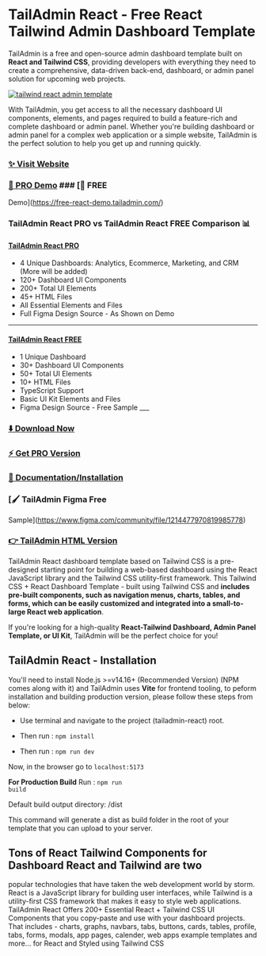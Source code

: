 # TailAdmin React - Free React Tailwind Admin Dashboard Template

TailAdmin is a free and open-source admin dashboard template built on **React
and Tailwind CSS**, providing developers with everything they need to create a
comprehensive, data-driven back-end, dashboard, or admin panel solution for
upcoming web projects.

[![tailwind react admin template](https://ucarecdn.com/d2a6daed-eb9c-4c2f-8a95-4419c450e23a/tailadminreact.jpg)](https://react-demo.tailadmin.com/)


With TailAdmin, you get access to all the necessary dashboard UI components,
elements, and pages required to build a feature-rich and complete dashboard or
admin panel. Whether you're building dashboard or admin panel for a complex web
application or a simple website, TailAdmin is the perfect solution to help you
get up and running quickly.

### [✨ Visit Website](https://tailadmin.com/)

### [🚀 PRO Demo](https://react-demo.tailadmin.com/) ### [🚀 FREE
Demo](https://free-react-demo.tailadmin.com/)

### TailAdmin React PRO vs TailAdmin React FREE Comparison 📊

#### [TailAdmin React PRO](https://react-demo.tailadmin.com/)
- 4 Unique Dashboards: Analytics, Ecommerce, Marketing, and CRM (More will be
  added)
- 120+ Dashboard UI Components
- 200+ Total UI Elements
- 45+ HTML Files
- All Essential Elements and Files
- Full Figma Design Source - As Shown on Demo

___

#### [TailAdmin React FREE](https://free-react-demo.tailadmin.com/)
- 1 Unique Dashboard
- 30+ Dashboard UI Components
- 50+ Total UI Elements 
- 10+ HTML Files
- TypeScript Support
- Basic UI Kit Elements and Files
- Figma Design Source - Free Sample ___

### [⬇️ Download Now](https://tailadmin.com/download)

### [⚡ Get PRO Version](https://tailadmin.com/pricing)

### [📄 Documentation/Installation](https://tailadmin.com/docs)

### [🖌️ TailAdmin Figma Free
Sample](https://www.figma.com/community/file/1214477970819985778)

### [👉 TailAdmin HTML Version](https://github.com/TailAdmin/tailadmin-free-tailwind-dashboard-template)

TailAdmin React dashboard template based on Tailwind CSS is a pre-designed
starting point for building a web-based dashboard using the React JavaScript
library and the Tailwind CSS utility-first framework. This Tailwind CSS + React
Dashboard Template - built using Tailwind CSS and **includes pre-built
components, such as navigation menus, charts, tables, and forms, which can be
easily customized and integrated into a small-to-large React web application**.

If you're looking for a high-quality **React-Tailwind Dashboard, Admin Panel
Template, or UI Kit**, TailAdmin will be the perfect choice for you!

## TailAdmin React - Installation

You'll need to install Node.js >=v14.16+ (Recommended Version) (NPM comes along
with it) and TailAdmin uses **Vite** for frontend tooling, to peform
installation and building production version, please follow these steps from
below:

- Use terminal and navigate to the project (tailadmin-react) root.

- Then run : <code>npm install</code>

- Then run : <code>npm run dev</code>

Now, in the browser go to <code>localhost:5173</code>

**For Production Build** Run : <code>npm run build</code>

Default build output directory: /dist

This command will generate a dist as build folder in the root of your template
that you can upload to your server.

## Tons of React Tailwind Components for Dashboard React and Tailwind are two
popular technologies that have taken the web development world by storm. React
is a JavaScript library for building user interfaces, while Tailwind is a
utility-first CSS framework that makes it easy to style web applications.
TailAdmin React Offers 200+ Essential React + Tailwind CSS UI Components that
you copy-paste and use with your dashboard projects. That includes - charts,
graphs, navbars, tabs, buttons, cards, tables, profile, tabs, forms, modals, app
pages, calender, web apps example templates and more... for React and Styled
using Tailwind CSS
